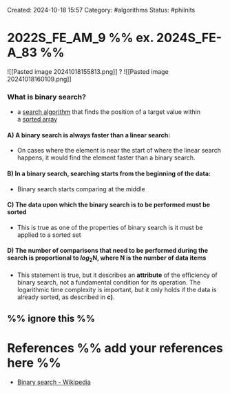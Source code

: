Created: 2024-10-18 15:57
Category: #algorithms 
Status: #philnits



# 2022S_FE_AM_9 %% ex. 2024S_FE-A_83 %%

![[Pasted image 20241018155813.png]]
? 
![[Pasted image 20241018160109.png]]

### What is binary search?
- a [search algorithm](https://en.wikipedia.org/wiki/Search_algorithm "Search algorithm") that finds the position of a target value within a [sorted array](https://en.wikipedia.org/wiki/Sorted_array "Sorted array")

#### A) A binary search is always faster than a linear search:
- On cases where the element is near the start of where the linear search happens, it would find the element faster than a binary search.

#### B) In a binary search, searching starts from the beginning of the data:
- Binary search starts comparing at the middle

#### C) The data upon which the binary search is to be performed must be sorted
- This is true as one of the properties of binary search is it must be applied to a sorted set

#### D) The number of comparisons that need to be performed during the search is proportional to $log_2$N, where N is the number of data items
- This statement is true, but it describes an **attribute** of the efficiency of binary search, not a fundamental condition for its operation. The logarithmic time complexity is important, but it only holds if the data is already sorted, as described in **c)**.


%% ignore this %%
---









# References %% add your references here %%
- [Binary search - Wikipedia](https://en.wikipedia.org/wiki/Binary_search)